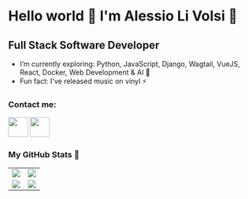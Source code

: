 # Hello world 👋 I'm Alessio Li Volsi 🤖

## Full Stack Software Developer


- I’m currently exploring: Python, JavaScript, Django, Wagtail, VueJS, React, Docker, Web Development & AI 🔭
- Fun fact: I've released music on vinyl ⚡


### Contact me:

<a href="https://twitter.com/alessio_livolsi"><img src="https://www.vectorlogo.zone/logos/twitter/twitter-icon.svg" width="40" height="40"/></a>
<a href="https://www.linkedin.com/in/alessio-livolsi/"><img src="https://www.vectorlogo.zone/logos/linkedin/linkedin-icon.svg" width="40" height="40"/></a>


### My GitHub Stats 💫 

<table>
    <tr>
        <td>
            <img src="https://github-profile-trophy.vercel.app/?username=alessio-livolsi&row=3&column=4&no-bg=true"/>
        </td>
        <td>
            <img src="https://github-readme-streak-stats.herokuapp.com/?user=alessio-livolsi"/>
        </td> 
    </tr>
    <tr>
        <td>
            <img src="https://github-readme-stats.vercel.app/api?username=alessio-livolsi&count_private=true&show_icons=true&theme=tokyonight"/>
        </td>
        <td>
            <img src="https://github-readme-stats.vercel.app/api/top-langs/?username=alessio-livolsi&langs_count=10&layout=compact&hide=php,scss,css,html,batchfile,gherkin,freemarker,xslt,tsql,ruby"/>
        </td>
    </tr>
</table>
